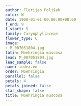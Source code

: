 ```yaml
---
author: Florijan Poljšak
color: W
date: 1900-01-01 00:00:00+00:00
f_end: 9
f_start: 5
family: Caryophyllaceae
flower_type: C
image:
- M_007051804.jpg
latin: Moehringia muscosa
lead: M_007051804.jpg
lead_sample: false
name: index.en
order: Moehringia
parallel: false
petals: 4
petals_joined: false
star_shape: false
title: Moehringia muscosa
---
```

